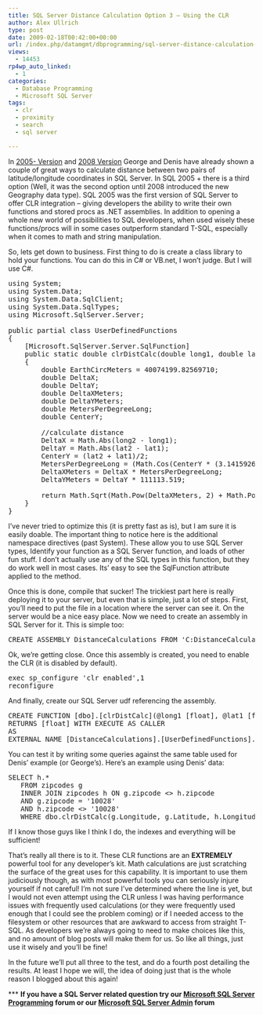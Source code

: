 ```yaml
---
title: SQL Server Distance Calculation Option 3 – Using the CLR
author: Alex Ullrich
type: post
date: 2009-02-18T00:42:00+00:00
url: /index.php/datamgmt/dbprogramming/sql-server-distance-calculation-option-3/
views:
  - 14453
rp4wp_auto_linked:
  - 1
categories:
  - Database Programming
  - Microsoft SQL Server
tags:
  - clr
  - proximity
  - search
  - sql server

---
```

In [2005- Version][1] and [2008 Version][2] George and Denis have already shown a couple of great ways to calculate distance between two pairs of latitude/longitude coordinates in SQL Server. In SQL 2005 + there is a third option (Well, it was the second option until 2008 introduced the new Geography data type). SQL 2005 was the first version of SQL Server to offer CLR integration &#8211; giving developers the ability to write their own functions and stored procs as .NET assemblies. In addition to opening a whole new world of possibilities to SQL developers, when used wisely these functions/procs will in some cases outperform standard T-SQL, especially when it comes to math and string manipulation.

So, lets get down to business. First thing to do is create a class library to hold your functions. You can do this in C# or VB.net, I won&#8217;t judge. But I will use C#.

<pre>using System;
using System.Data;
using System.Data.SqlClient;
using System.Data.SqlTypes;
using Microsoft.SqlServer.Server;

public partial class UserDefinedFunctions
{
    [Microsoft.SqlServer.Server.SqlFunction]
    public static double clrDistCalc(double long1, double lat1, double long2, double lat2)
    {
        double EarthCircMeters = 40074199.82569710;
        double DeltaX;
        double DeltaY;
        double DeltaXMeters;
        double DeltaYMeters;
        double MetersPerDegreeLong;
        double CenterY;

        //calculate distance
        DeltaX = Math.Abs(long2 - long1);
        DeltaY = Math.Abs(lat2 - lat1);
        CenterY = (lat2 + lat1)/2;
        MetersPerDegreeLong = (Math.Cos(CenterY * (3.14159265/180)) * EarthCircMeters)/360;
        DeltaXMeters = DeltaX * MetersPerDegreeLong;
        DeltaYMeters = DeltaY * 111113.519;

        return Math.Sqrt(Math.Pow(DeltaXMeters, 2) + Math.Pow(DeltaYMeters, 2))/1609.344;
    }
}</pre>

I&#8217;ve never tried to optimize this (it is pretty fast as is), but I am sure it is easily doable. The important thing to notice here is the additional namespace directives (past System). These allow you to use SQL Server types, Identify your function as a SQL Server function, and loads of other fun stuff. I don&#8217;t actually use any of the SQL types in this function, but they do work well in most cases. Its&#8217; easy to see the SqlFunction attribute applied to the method.

Once this is done, compile that sucker! The trickiest part here is really deploying it to your server, but even that is simple, just a lot of steps. First, you&#8217;ll need to put the file in a location where the server can see it. On the server would be a nice easy place. Now we need to create an assembly in SQL Server for it. This is simple too:

<pre>CREATE ASSEMBLY DistanceCalculations FROM 'C:DistanceCalculationLibrary.dll'</pre>

Ok, we&#8217;re getting close. Once this assembly is created, you need to enable the CLR (it is disabled by default).

<pre>exec sp_configure 'clr enabled',1
reconfigure</pre>

And finally, create our SQL Server udf referencing the assembly. 

<pre>CREATE FUNCTION [dbo].[clrDistCalc](@long1 [float], @lat1 [float], @long2 [float], @lat2 [float])
RETURNS [float] WITH EXECUTE AS CALLER
AS 
EXTERNAL NAME [DistanceCalculations].[UserDefinedFunctions].[clrDistCalc]</pre>

You can test it by writing some queries against the same table used for Denis&#8217; example (or George&#8217;s). Here&#8217;s an example using Denis&#8217; data:

<pre>SELECT h.*
   FROM zipcodes g
   INNER JOIN zipcodes h ON g.zipcode &lt;&gt; h.zipcode
   AND g.zipcode = '10028'
   AND h.zipcode &lt;&gt; '10028'
   WHERE dbo.clrDistCalc(g.Longitude, g.Latitude, h.Longitude, h.Latitude) &lt;= (20 * 1609.344)</pre>

If I know those guys like I think I do, the indexes and everything will be sufficient! 

That&#8217;s really all there is to it. These CLR functions are an **EXTREMELY** powerful tool for any developer&#8217;s kit. Math calculations are just scratching the surface of the great uses for this capability. It is important to use them judiciously though, as with most powerful tools you can seriously injure yourself if not careful! I&#8217;m not sure I&#8217;ve determined where the line is yet, but I would not even attempt using the CLR unless I was having performance issues with frequently used calculations (or they were frequently used enough that I could see the problem coming) or if I needed access to the filesystem or other resources that are awkward to access from straight T-SQL. As developers we&#8217;re always going to need to make choices like this, and no amount of blog posts will make them for us. So like all things, just use it wisely and you&#8217;ll be fine! 

In the future we&#8217;ll put all three to the test, and do a fourth post detailing the results. At least I hope we will, the idea of doing just that is the whole reason I blogged about this again!

\*** **If you have a SQL Server related question try our [Microsoft SQL Server Programming][3] forum or our [Microsoft SQL Server Admin][4] forum**<ins></ins>

 [1]: /index.php/DataMgmt/DataDesign/sql-server-zipcode-latitude-longitude-pr
 [2]: /index.php/DataMgmt/DataDesign/sql-server-2008-proximity-search-with-th
 [3]: http://forum.ltd.local/viewforum.php?f=17
 [4]: http://forum.ltd.local/viewforum.php?f=22